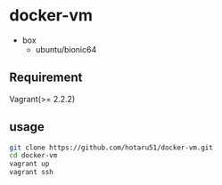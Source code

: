# docker-vm

- box
  - ubuntu/bionic64

## Requirement

Vagrant(>= 2.2.2)

## usage

```sh
git clone https://github.com/hotaru51/docker-vm.git
cd docker-vm
vagrant up
vagrant ssh
```
